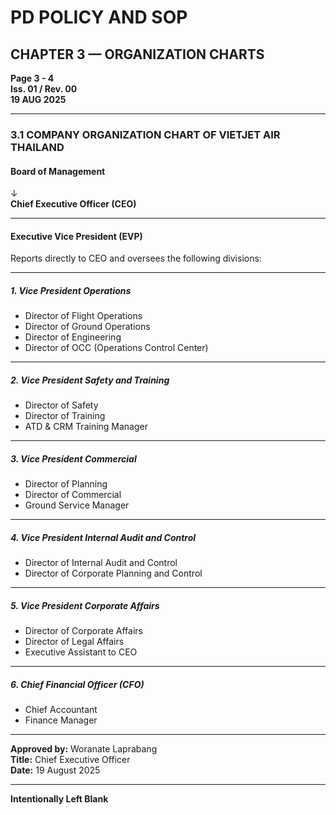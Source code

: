 # PD POLICY AND SOP

## CHAPTER 3 — ORGANIZATION CHARTS

**Page 3 - 4**  
**Iss. 01 / Rev. 00**  
**19 AUG 2025**

---

### 3.1 COMPANY ORGANIZATION CHART OF VIETJET AIR THAILAND

#### Board of Management  
↓  
**Chief Executive Officer (CEO)**

---

#### Executive Vice President (EVP)  
Reports directly to CEO and oversees the following divisions:

---

##### 1. Vice President Operations  
- Director of Flight Operations  
- Director of Ground Operations  
- Director of Engineering  
- Director of OCC (Operations Control Center)

---

##### 2. Vice President Safety and Training  
- Director of Safety  
- Director of Training  
- ATD & CRM Training Manager

---

##### 3. Vice President Commercial  
- Director of Planning  
- Director of Commercial  
- Ground Service Manager

---

##### 4. Vice President Internal Audit and Control  
- Director of Internal Audit and Control  
- Director of Corporate Planning and Control

---

##### 5. Vice President Corporate Affairs  
- Director of Corporate Affairs  
- Director of Legal Affairs  
- Executive Assistant to CEO

---

##### 6. Chief Financial Officer (CFO)  
- Chief Accountant  
- Finance Manager

---

**Approved by:** Woranate Laprabang  
**Title:** Chief Executive Officer  
**Date:** 19 August 2025

---

**Intentionally Left Blank**